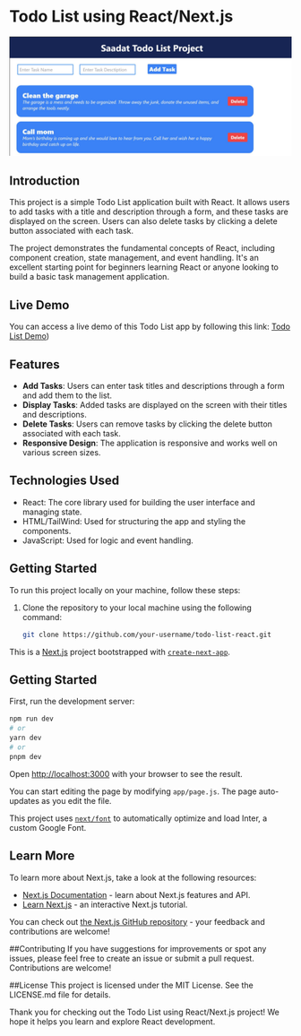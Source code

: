 # Todo List using React/Next.js

![Todo List Demo](/thumnail.JPG)

## Introduction

This project is a simple Todo List application built with React. It allows users to add tasks with a title and description through a form, and these tasks are displayed on the screen. Users can also delete tasks by clicking a delete button associated with each task.

The project demonstrates the fundamental concepts of React, including component creation, state management, and event handling. It's an excellent starting point for beginners learning React or anyone looking to build a basic task management application.

## Live Demo

You can access a live demo of this Todo List app by following this link: [Todo List Demo](https://saadattodolist.netlify.app/))

## Features

- **Add Tasks**: Users can enter task titles and descriptions through a form and add them to the list.
- **Display Tasks**: Added tasks are displayed on the screen with their titles and descriptions.
- **Delete Tasks**: Users can remove tasks by clicking the delete button associated with each task.
- **Responsive Design**: The application is responsive and works well on various screen sizes.

## Technologies Used

- React: The core library used for building the user interface and managing state.
- HTML/TailWind: Used for structuring the app and styling the components.
- JavaScript: Used for logic and event handling.

## Getting Started

To run this project locally on your machine, follow these steps:

1. Clone the repository to your local machine using the following command:
   ```bash
   git clone https://github.com/your-username/todo-list-react.git


This is a [Next.js](https://nextjs.org/) project bootstrapped with [`create-next-app`](https://github.com/vercel/next.js/tree/canary/packages/create-next-app).

## Getting Started

First, run the development server:

```bash
npm run dev
# or
yarn dev
# or
pnpm dev
```

Open [http://localhost:3000](http://localhost:3000) with your browser to see the result.

You can start editing the page by modifying `app/page.js`. The page auto-updates as you edit the file.

This project uses [`next/font`](https://nextjs.org/docs/basic-features/font-optimization) to automatically optimize and load Inter, a custom Google Font.

## Learn More

To learn more about Next.js, take a look at the following resources:

- [Next.js Documentation](https://nextjs.org/docs) - learn about Next.js features and API.
- [Learn Next.js](https://nextjs.org/learn) - an interactive Next.js tutorial.

You can check out [the Next.js GitHub repository](https://github.com/vercel/next.js/) - your feedback and contributions are welcome!  

##Contributing
If you have suggestions for improvements or spot any issues, please feel free to create an issue or submit a pull request. Contributions are welcome!

##License
This project is licensed under the MIT License. See the LICENSE.md file for details.

Thank you for checking out the Todo List using React/Next.js project! We hope it helps you learn and explore React development.
